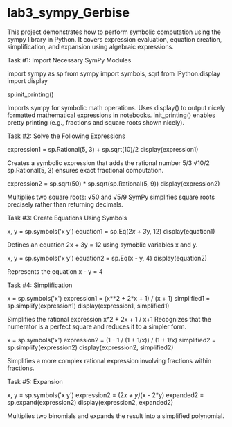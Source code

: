 # lab3_sympy_Gerbise

This project demonstrates how to perform symbolic computation using the sympy library in Python. It covers expression evaluation, equation creation, simplification, and expansion using algebraic expressions.

Task #1: Import Necessary SymPy Modules

import sympy as sp
from sympy import symbols, sqrt
from IPython.display import display

sp.init_printing()

  Imports sympy for symbolic math operations.
  Uses display() to output nicely formatted mathematical expressions in notebooks.
  init_printing() enables pretty printing (e.g., fractions and square roots shown nicely).

Task #2: Solve the Following Expressions

expression1 = sp.Rational(5, 3) + sp.sqrt(10)/2
display(expression1)

  Creates a symbolic expression that adds the rational number 5/3 √10/2
  sp.Rational(5, 3) ensures exact fractional computation.

expression2 = sp.sqrt(50) * sp.sqrt(sp.Rational(5, 9))
display(expression2)

  Multiplies two square roots: √50 and √5/9
  SymPy simplifies square roots precisely rather than returning decimals.

Task #3: Create Equations Using Symbols

x, y = sp.symbols('x y')
equation1 = sp.Eq(2*x + 3*y, 12)
display(equation1)

  Defines an equation 2x + 3y = 12 using symoblic variables x and y.

x, y = sp.symbols('x y')
equation2 = sp.Eq(x - y, 4)
display(equation2)

Represents the equation x - y = 4

Task #4: Simplification

x = sp.symbols('x')
expression1 = (x**2 + 2*x + 1) / (x + 1)
simplified1 = sp.simplify(expression1)
display(expression1, simplified1)

  Simplifies the rational expression   x^2 + 2x + 1 / x+1
  Recognizes that the numerator is a perfect square and reduces it to a simpler form.

x = sp.symbols('x')
expression2 = (1 - 1 / (1 + 1/x)) / (1 + 1/x)
simplified2 = sp.simplify(expression2)
display(expression2, simplified2)

  Simplifies a more complex rational expression involving fractions within fractions.

Task #5: Expansion

x, y = sp.symbols('x y')
expression2 = (2*x + y)*(x - 2*y)
expanded2 = sp.expand(expression2)
display(expression2, expanded2)

  Multiplies two binomials and expands the result into a simplified polynomial.
